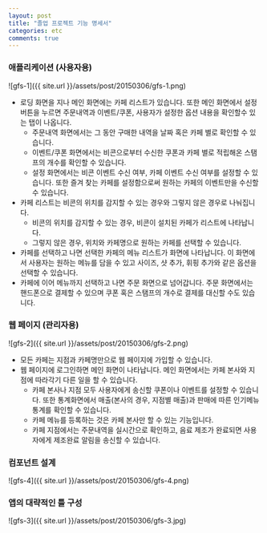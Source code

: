 ```yaml
---
layout: post
title: "졸업 프로젝트 기능 명세서"
categories: etc
comments: true
---
```


### 애플리케이션 (사용자용)

![gfs-1]({{ site.url }}/assets/post/20150306/gfs-1.png)

* 로딩 화면을 지나 메인 화면에는 카페 리스트가 있습니다. 또한 메인 화면에서 설정 버튼을 누르면 주문내역과 이벤트/쿠폰, 사용자가 설정한 옵션 내용을 확인할수 있는 탭이 나옵니다.  
    - 주문내역 화면에서는 그 동안 구매한 내역을 날짜 혹은 카페 별로 확인할 수 있습니다.
    - 이벤트/쿠폰 화면에서는 비콘으로부터 수신한 쿠폰과 카페 별로 적립해온 스탬프의 개수를 확인할 수 있습니다.
    - 설정 화면에서는 비콘 이벤트 수신 여부, 카페 이벤트 수신 여부를 설정할 수 있습니다. 또한 즐겨 찾는 카페를 설정함으로써 원하는 카페의 이벤트만을 수신할 수 있습니다.
* 카페 리스트는 비콘의 위치를 감지할 수 있는 경우와 그렇지 않은 경우로 나눠집니다.  
    - 비콘의 위치를 감지할 수 있는 경우, 비콘이 설치된 카페가 리스트에 나타납니다.
    - 그렇지 않은 경우, 위치와 카페명으로 원하는 카페를 선택할 수 있습니다.  
* 카페를 선택하고 나면 선택한 카페의 메뉴 리스트가 화면에 나타납니다. 이 화면에서 사용자는 원하는 메뉴를 담을 수 있고 사이즈, 샷 추가, 휘핑 추가와 같은 옵션을 선택할 수 있습니다.  
* 카페에 이어 메뉴까지 선택하고 나면 주문 화면으로 넘어갑니다. 주문 화면에서는 핸드폰으로 결제할 수 있으며 쿠폰 혹은 스탬프의 개수로 결제를 대신할 수도 있습니다.


### 웹 페이지 (관리자용)

![gfs-2]({{ site.url }}/assets/post/20150306/gfs-2.png)

* 모든 카페는 지점과 카페명만으로 웹 페이지에 가입할 수 있습니다.  
* 웹 페이지에 로그인하면 메인 화면이 나타납니다. 메인 화면에서는 카페 본사와 지점에 따라각기 다른 일을 할 수 있습니다.  
    - 카페 본사나 지점 모두 사용자에게 송신할 쿠폰이나 이벤트를 설정할 수 있습니다. 또한 통계화면에서 매출(본사의 경우, 지점별 매출)과 판매에 따른 인기메뉴 통계를 확인할 수 있습니다.
    - 카페 메뉴를 등록하는 것은 카페 본사만 할 수 있는 기능입니다.
    - 카페 지점에서는 주문내역을 실시간으로 확인하고, 음료 제조가 완료되면 사용자에게 제조완료 알림을 송신할 수 있습니다.


### 컴포넌트 설계

![gfs-4]({{ site.url }}/assets/post/20150306/gfs-4.png)


### 앱의 대략적인 틀 구성

![gfs-3]({{ site.url }}/assets/post/20150306/gfs-3.jpg)
